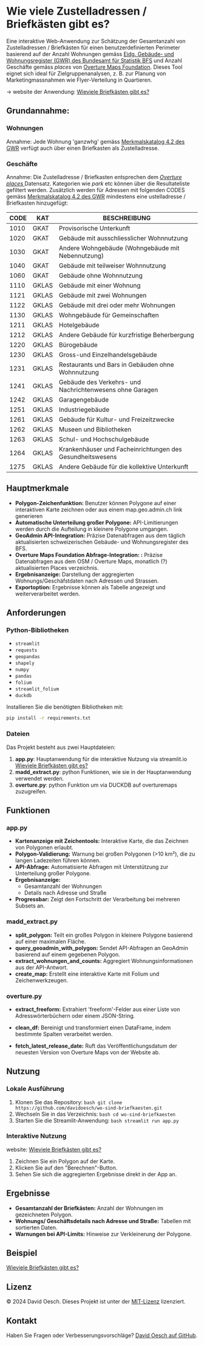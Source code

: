   # Wie viele  Zustelladressen / Briefkästen gibt es?

  Eine interaktive Web-Anwendung zur Schätzung der Gesamtanzahl von  Zustelladressen / Briefkästen für einen benutzerdefinierten Perimeter basierend auf der Anzahl Wohnungen gemäss [Eidg. Gebäude- und Wohnungsregister (GWR) des Bundesamt für Statistik BFS](https://www.bfs.admin.ch/bfs/de/home/register/gebaeude-wohnungsregister.html) und Anzahl Geschäfte gemäss <em>places</em> von [Overture Maps Foundation](https://overturemaps.org). Dieses Tool eignet sich ideal für Zielgruppenanalysen, z. B. zur Planung von Marketingmassnahmen wie Flyer-Verteilung in Quartieren.

  -> website der Anwendung: [Wieviele Briefkästen gibt es?](https://wieviele-briefkaesten-gibt-es.streamlit.app)

  ## Grundannahme:
  ### Wohnungen
  Annahme: Jede Wohnung 'ganzwhg' gemäss [Merkmalskatalog 4.2 des GWR](https://www.housing-stat.ch/de/help/42.html) verfügt auch über einen Briefkasten als Zustelladresse. 

  ### Geschäfte
  Annahme: Die Zustelladresse / Briefkasten entsprechen dem [<em>Overture places</em> ](https://docs.overturemaps.org/guides/places/) Datensatz. Kategorien wie *park* etc können über die Resultateliste gefiltert werden. Zusätzlich werden
  für Adressen mit folgenden CODES gemäss [Merkmalskatalog 4.2 des GWR](https://www.housing-stat.ch/de/help/42.html) mindestens eine ustelladresse / Briefkasten hinzugefügt:

  | CODE | KAT   | BESCHREIBUNG                                              |
  | ---- | ----- | --------------------------------------------------------- |
  | 1010 | GKAT  | Provisorische Unterkunft                                  |
  | 1020 | GKAT  | Gebäude mit ausschliesslicher Wohnnutzung                 |
  | 1030 | GKAT  | Andere Wohngebäude (Wohngebäude mit Nebennutzung)         |
  | 1040 | GKAT  | Gebäude mit teilweiser Wohnnutzung                        |
  | 1060 | GKAT  | Gebäude ohne Wohnnutzung                                  |
  | 1110 | GKLAS | Gebäude mit einer Wohnung                                 |
  | 1121 | GKLAS | Gebäude mit zwei Wohnungen                                |
  | 1122 | GKLAS | Gebäude mit drei oder mehr Wohnungen                      |
  | 1130 | GKLAS | Wohngebäude für Gemeinschaften                            |
  | 1211 | GKLAS | Hotelgebäude                                              |
  | 1212 | GKLAS | Andere Gebäude für kurzfristige Beherbergung              |
  | 1220 | GKLAS | Bürogebäude                                               |
  | 1230 | GKLAS | Gross-und Einzelhandelsgebäude                            |
  | 1231 | GKLAS | Restaurants und Bars in Gebäuden ohne Wohnnutzung         |
  | 1241 | GKLAS | Gebäude des Verkehrs- und Nachrichtenwesens ohne Garagen  |
  | 1242 | GKLAS | Garagengebäude                                            |
  | 1251 | GKLAS | Industriegebäude                                          |
  | 1261 | GKLAS | Gebäude für Kultur- und Freizeitzwecke                    |
  | 1262 | GKLAS | Museen und Bibliotheken                                   |
  | 1263 | GKLAS | Schul- und Hochschulgebäude                               |
  | 1264 | GKLAS | Krankenhäuser und Facheinrichtungen des Gesundheitswesens |
  | 1275 | GKLAS | Andere Gebäude für die kollektive Unterkunft              |


  ## Hauptmerkmale
  - **Polygon-Zeichenfunktion:** Benutzer können Polygone auf einer interaktiven Karte zeichnen oder aus einem map.geo.admin.ch link generieren
  - **Automatische Unterteilung großer Polygone:** API-Limitierungen werden durch die Aufteilung in kleinere Polygone umgangen.
  - **GeoAdmin API-Integration:** Präzise Datenabfragen aus dem täglich aktualisierten schweizerischen Gebäude- und Wohnungsregister des BFS.
  - **Overture Maps Foundation Abfrage-Integration: :** Präzise Datenabfragen aus dem OSM / Overture Maps, monatlich (?) aktualisierten Places verzeichnis.
  - **Ergebnisanzeige:** Darstellung der aggregierten Wohnungs/Geschäfstdaten nach Adressen und Strassen.
  - **Exportoption:** Ergebnisse können als Tabelle angezeigt und weiterverarbeitet werden.

  ## Anforderungen
  ### Python-Bibliotheken
  - `streamlit`
  - `requests`
  - `geopandas`
  - `shapely`
  - `numpy`
  - `pandas`
  - `folium`
  - `streamlit_folium`
  - `duckdb`

  Installieren Sie die benötigten Bibliotheken mit:
  ```bash
  pip install -r requirements.txt
  ```

  ### Dateien
  Das Projekt besteht aus zwei Hauptdateien:
  1. **app.py**: Hauptanwendung für die interaktive Nutzung via streamlit.io [Wieviele Briefkästen gibt es?](https://wieviele-briefkaesten-gibt-es.streamlit.app)
  2. **madd_extract.py**: python Funktionen, wie sie in der Hauptanwendung verwendet werden.
  3. **overture.py**: python Funktion um via DUCKDB auf overturemaps zuzugreifen.

  ## Funktionen
  ### app.py
  - **Kartenanzeige mit Zeichentools:**
    Interaktive Karte, die das Zeichnen von Polygonen erlaubt.
  - **Polygon-Validierung:**
    Warnung bei großen Polygonen (>10 km²), die zu langen Ladezeiten führen können.
  - **API-Abfrage:**
    Automatisierte Abfragen mit Unterstützung zur Unterteilung großer Polygone.
  - **Ergebnisanzeige:**
    - Gesamtanzahl der Wohnungen
    - Details nach Adresse und Straße
  - **Progressbar:**
    Zeigt den Fortschritt der Verarbeitung bei mehreren Subsets an.

  ### madd_extract.py
  - **split_polygon:**
    Teilt ein großes Polygon in kleinere Polygone basierend auf einer maximalen Fläche.
  - **query_geoadmin_with_polygon:**
    Sendet API-Abfragen an GeoAdmin basierend auf einem gegebenen Polygon.
  - **extract_wohnungen_and_counts:**
    Aggregiert Wohnungsinformationen aus der API-Antwort.
  - **create_map:**
    Erstellt eine interaktive Karte mit Folium und Zeichenwerkzeugen.

  ### overture.py
  - **extract_freeform:**
  Extrahiert 'freeform'-Felder aus einer Liste von Adresswörterbüchern oder einem JSON-String.

  - **clean_df:**
  Bereinigt und transformiert einen DataFrame, indem bestimmte Spalten verarbeitet werden.

  - **fetch_latest_release_date:**
  Ruft das Veröffentlichungsdatum der neuesten Version von Overture Maps von der Website ab.



  ## Nutzung
  ### Lokale Ausführung
  1. Klonen Sie das Repository:
    ```bash
    git clone https://github.com/davidoesch/wo-sind-briefkaesten.git
    ```
  2. Wechseln Sie in das Verzeichnis:
    ```bash
    cd wo-sind-briefkaesten
    ```
  3. Starten Sie die Streamlit-Anwendung:
    ```bash
    streamlit run app.py
    ```

  ### Interaktive Nutzung

  website: [Wieviele Briefkästen gibt es?](https://wieviele-briefkaesten-gibt-es.streamlit.app)

  1. Zeichnen Sie ein Polygon auf der Karte.
  2. Klicken Sie auf den "Berechnen"-Button.
  3. Sehen Sie sich die aggregierten Ergebnisse direkt in der App an.

  ## Ergebnisse
  - **Gesamtanzahl der Briefkästen:**
    Anzahl der Wohnungen im gezeichneten Polygon.
  - **Wohnungs/ Geschäftsdetails nach Adresse und Straße:**
    Tabellen mit sortierten Daten.
  - **Warnungen bei API-Limits:**
    Hinweise zur Verkleinerung der Polygone.

  ## Beispiel
  [Wieviele Briefkästen gibt es?](https://wieviele-briefkaesten-gibt-es.streamlit.app)

  ## Lizenz
  © 2024 David Oesch. Dieses Projekt ist unter der [MIT-Lizenz](LICENSE.txt) lizenziert.

  ## Kontakt
  Haben Sie Fragen oder Verbesserungsvorschläge? [David Oesch auf GitHub](https://github.com/davidoesch).
